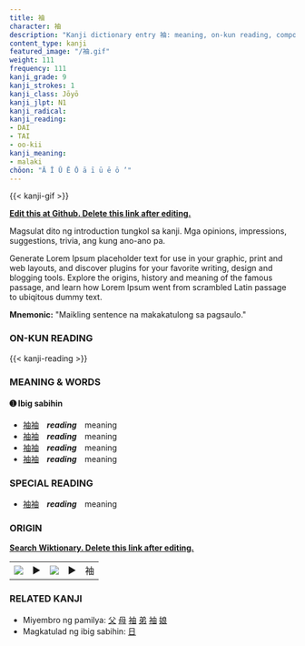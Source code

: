 ```yaml
---
title: 袖
character: 袖
description: "Kanji dictionary entry 袖: meaning, on-kun reading, compounds, origin, related kanji"
content_type: kanji
featured_image: "/袖.gif"
weight: 111
frequency: 111
kanji_grade: 9
kanji_strokes: 1
kanji_class: Jōyō
kanji_jlpt: N1
kanji_radical: 
kanji_reading: 
- DAI
- TAI
- oo-kii
kanji_meaning:
- malaki
chōon: "Ā Ī Ū Ē Ō ā ī ū ē ō ’"
---
```

[//]: # (Don't edit the line below. Kanji animated GIF code is automatically generated.)
{{< kanji-gif >}}

[//]: # (Edit below this line.)

**[Edit this at Github. Delete this link after editing.](https://github.com/tim0g/tim/tree/main/content/kanji/袖/index.md)**

Magsulat dito ng introduction tungkol sa kanji. Mga opinions, impressions, suggestions, trivia, ang kung ano-ano pa.

Generate Lorem Ipsum placeholder text for use in your graphic, print and web layouts, and discover plugins for your favorite writing, design and blogging tools. Explore the origins, history and meaning of the famous passage, and learn how Lorem Ipsum went from scrambled Latin passage to ubiqitous dummy text.
 
**Mnemonic:** "Maikling sentence na makakatulong sa pagsaulo."

### ON-KUN READING

[//]: # (Don't edit the line below. ON-KUN READING code is automatically generated.)
{{< kanji-reading >}}

### MEANING & WORDS

#### ➊ **Ibig sabihin**
  - [袖](../袖)[袖](../袖)　***reading***　meaning
  - [袖](../袖)[袖](../袖)　***reading***　meaning
  - [袖](../袖)[袖](../袖)　***reading***　meaning
  - [袖](../袖)[袖](../袖)　***reading***　meaning

### SPECIAL READING
  - [袖](../袖)[袖](../袖)　***reading***　meaning

### ORIGIN

**[Search Wiktionary. Delete this link after editing.](https://wiktionary.org/wiki/袖)**
<table class="kanji-table"><tr><td>
<img src="60px-袖-bronze.svg.png">
</td><td>▶</td><td>
<img src="60px-袖-oracle.svg.png">
</td><td>▶</td>
<td class="kanji-origin">袖</td>
</tr></table>

### RELATED KANJI
- Miyembro ng pamilya: [父](../父) [母](../母) [袖](../袖) [弟](../弟) [袖](../袖) [娘](../娘)
- Magkatulad ng ibig sabihin: [日](../日)
